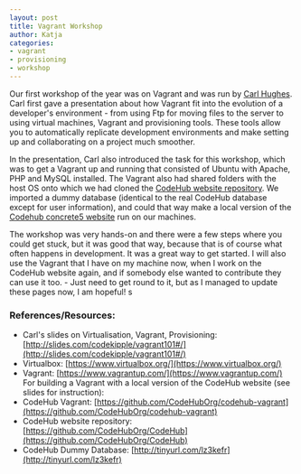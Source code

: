 ```yaml
---
layout: post
title: Vagrant Workshop
author: Katja 
categories:
- vagrant
- provisioning
- workshop
---
```


Our first workshop of the year was on Vagrant and was run by [Carl Hughes](http://twitter.com/codekipple). Carl first gave a presentation about how Vagrant fit into the evolution of a developer's environment - from using Ftp for moving files to the server to using virtual machines, Vagrant and provisioning tools. These tools allow you to automatically replicate development environments and make setting up and collaborating on a project much smoother.    

In the presentation, Carl also introduced the task for this workshop, which was to get a Vagrant up and running that consisted of Ubuntu with Apache, PHP and MySQL installed. The Vagrant also had shared folders with the host OS onto which we had cloned the [CodeHub website repository](). We imported a dummy database (identical to the real CodeHub database except for user information), and could that way make a local version of the [Codehub concrete5 website](http://codehub.org.uk) run on our machines.    

The workshop was very hands-on and there were a few steps where you could get stuck, but it was good that way, because that is of course what often happens in development. It was a great way to get started. I will also use the Vagrant that I have on my machine now, when I work on the CodeHub website again, and if somebody else wanted to contribute they can use it too. - Just need to get round to it, but as I managed to update these pages now, I am hopeful!
s        
### References/Resources:           
      
- Carl's slides on Virtualisation, Vagrant, Provisioning: [http://slides.com/codekipple/vagrant101#/](http://slides.com/codekipple/vagrant101#/)   
- Virtualbox: [https://www.virtualbox.org/](https://www.virtualbox.org/)   
- Vagrant: [https://www.vagrantup.com/](https://www.vagrantup.com/)
For building a Vagrant with a local version of the CodeHub website (see slides for instruction):
- CodeHub Vagrant: [https://github.com/CodeHubOrg/codehub-vagrant](https://github.com/CodeHubOrg/codehub-vagrant)
- CodeHub website repository: [https://github.com/CodeHubOrg/CodeHub](https://github.com/CodeHubOrg/CodeHub)
- CodeHub Dummy Database: [http://tinyurl.com/lz3kefr](http://tinyurl.com/lz3kefr)
<br />&nbsp;<br />     


